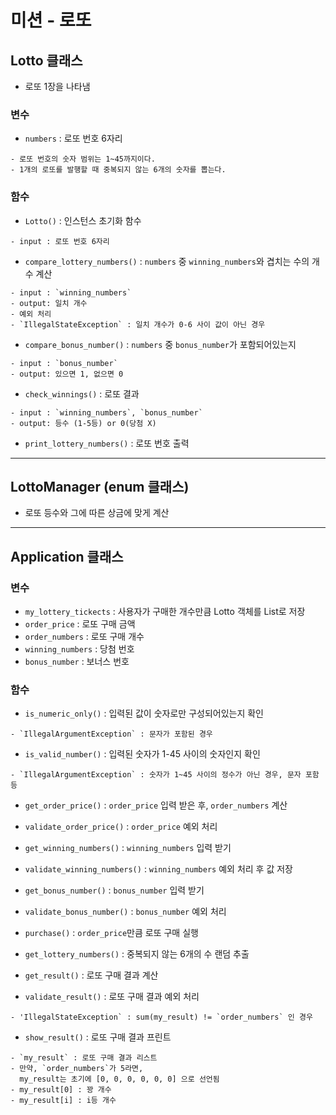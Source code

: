# 미션 - 로또

## Lotto 클래스
- 로또 1장을 나타냄
### 변수
- `numbers` : 로또 번호 6자리
```agsl
- 로또 번호의 숫자 범위는 1~45까지이다.
- 1개의 로또를 발행할 때 중복되지 않는 6개의 숫자를 뽑는다.
```

### 함수
- `Lotto()` : 인스턴스 초기화 함수
```agsl
- input : 로또 번호 6자리
```
- `compare_lottery_numbers()` : `numbers` 중 `winning_numbers`와 겹치는 수의 개수 계산
```agsl
- input : `winning_numbers`
- output: 일치 개수
- 예외 처리
- `IllegalStateException` : 일치 개수가 0-6 사이 값이 아닌 경우
```
- `compare_bonus_number()` : `numbers` 중 `bonus_number`가 포함되어있는지
```agsl
- input : `bonus_number`
- output: 있으면 1, 없으면 0
```
- `check_winnings()` : 로또 결과
```agsl
- input : `winning_numbers`, `bonus_number`
- output: 등수 (1-5등) or 0(당첨 X)
```
- `print_lottery_numbers()` : 로또 번호 출력

---

## LottoManager (enum 클래스)
- 로또 등수와 그에 따른 상금에 맞게 계산

---
## Application 클래스

### 변수
- `my_lottery_tickects` : 사용자가 구매한 개수만큼 Lotto 객체를 List로 저장
- `order_price` : 로또 구매 금액
- `order_numbers` : 로또 구매 개수
- `winning_numbers` : 당첨 번호
- `bonus_number` : 보너스 번호


### 함수
- `is_numeric_only()` : 입력된 값이 숫자로만 구성되어있는지 확인
```agsl
- `IllegalArgumentException` : 문자가 포함된 경우
```
- `is_valid_number()` : 입력된 숫자가 1-45 사이의 숫자인지 확인
```agsl
- `IllegalArgumentException` : 숫자가 1~45 사이의 정수가 아닌 경우, 문자 포함 등
```
- `get_order_price()` : `order_price` 입력 받은 후, `order_numbers` 계산
- `validate_order_price()` : `order_price` 예외 처리
- `get_winning_numbers()` : `winning_numbers` 입력 받기
- `validate_winning_numbers()` : `winning_numbers` 예외 처리 후 값 저장
- `get_bonus_number()` : `bonus_number` 입력 받기
- `validate_bonus_number()` : `bonus_number` 예외 처리

- `purchase()` : `order_price`만큼 로또 구매 실행
- `get_lottery_numbers()` : 중복되지 않는 6개의 수 랜덤 추출
- `get_result()` : 로또 구매 결과 계산
- `validate_result()` : 로또 구매 결과 예외 처리
```agsl
- 'IllegalStateException` : sum(my_result) != `order_numbers` 인 경우
```
- `show_result()` : 로또 구매 결과 프린트
```agsl
- `my_result` : 로또 구매 결과 리스트
- 만약, `order_numbers`가 5라면,
  my_result는 초기에 [0, 0, 0, 0, 0, 0] 으로 선언됨
- my_result[0] : 꽝 개수
- my_result[i] : i등 개수
```
